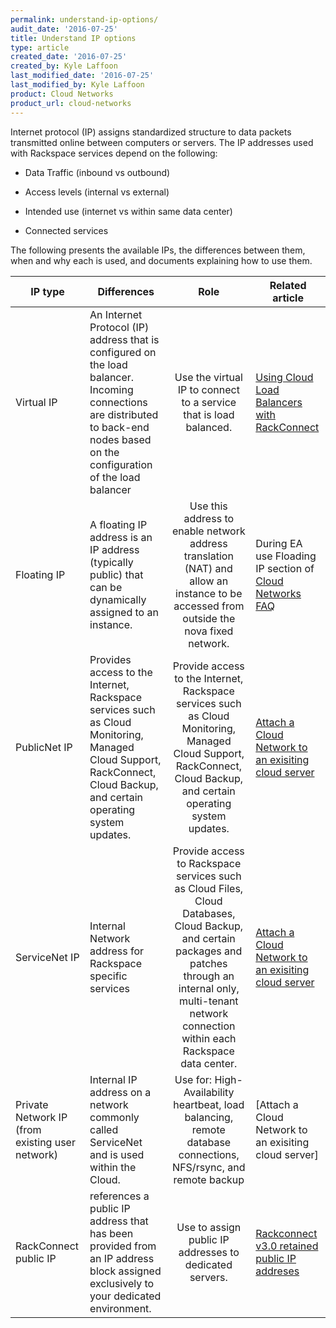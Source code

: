 ```yaml
---
permalink: understand-ip-options/
audit_date: '2016-07-25'
title: Understand IP options
type: article
created_date: '2016-07-25'
created_by: Kyle Laffoon
last_modified_date: '2016-07-25'
last_modified_by: Kyle Laffoon
product: Cloud Networks
product_url: cloud-networks
---
```


Internet protocol (IP) assigns standardized structure to data packets transmitted online between computers or servers. The IP addresses used with Rackspace services depend on the following:

- Data Traffic (inbound vs outbound)

- Access levels (internal vs external)

- Intended use (internet vs within same data center)

- Connected services

The following presents the available IPs, the differences between them, when and why each is used, and documents explaining how to use them.


IP type | Differences | Role | Related article
--- | --- | :---: | ---
Virtual IP | An Internet Protocol (IP) address that is configured on the load balancer. Incoming connections are distributed to back-end nodes based on the configuration of the load balancer | Use the virtual IP to connect to a service that is load balanced. | [Using Cloud Load Balancers with RackConnect](https://support.rackspace.com/how-to/using-cloud-load-balancers-with-rackconnect/)
Floating IP | A floating IP address is an IP address (typically public) that can be dynamically assigned to an instance. | Use this address to enable network address translation (NAT) and allow an instance to be accessed from outside the nova fixed network. | During EA use Floading IP section of [Cloud Networks FAQ](https://support.rackspace.com/how-to/cloud-networks-faq/)
PublicNet IP | Provides access to the Internet, Rackspace services such as Cloud Monitoring, Managed Cloud Support, RackConnect, Cloud Backup, and certain operating system updates. | Provide access to the Internet, Rackspace services such as Cloud Monitoring, Managed Cloud Support, RackConnect, Cloud Backup, and certain operating system updates. |[Attach a Cloud Network to an exisiting cloud server](https://support.rackspace.com/how-to/attach-a-cloud-network-to-an-existing-cloud-server/)
ServiceNet IP | Internal Network address for Rackspace specific services | Provide access to Rackspace services such as Cloud Files, Cloud Databases, Cloud Backup, and certain packages and patches through an internal only, multi-tenant network connection within each Rackspace data center. | [Attach a Cloud Network to an exisiting cloud server](https://support.rackspace.com/how-to/attach-a-cloud-network-to-an-existing-cloud-server/)
Private Network IP (from existing user network) | Internal IP address on a network commonly called ServiceNet and is used within the Cloud. | Use for: High-Availability heartbeat, load balancing, remote database connections, NFS/rsync, and remote backup | [Attach a Cloud Network to an exisiting cloud server]
RackConnect public IP | references a public IP address that has been provided from an IP address block assigned exclusively to your dedicated environment. | Use to assign public IP addresses to dedicated servers. | [Rackconnect v3.0 retained public IP addreses](https://support.rackspace.com/how-to/rackconnect-v30-retained-public-ip-addresses/)

